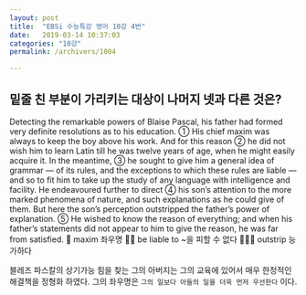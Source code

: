 ```yaml
---
layout: post
title:  "EBSi 수능특강 영어 10강 4번"
date:   2019-03-14 10:37:03
categories: "10강"
permalink: /archivers/1004

---
```

## 밑줄 친 부분이 가리키는 대상이 나머지 넷과 다른 것은? 

Detecting the remarkable powers of Blaise Pascal, his father had formed very definite resolutions as to his education. ① His chief maxim was always to keep the boy above his work. And for this reason ② he did not wish him to learn Latin till he was twelve years of age, when he might easily acquire it. In the meantime, ③ he sought to give him a general idea of grammar — of its rules, and the exceptions to which these rules are liable — and so to fit him to take up the study of any language with intelligence and facility. He endeavoured further to direct ④ his son’s attention to the more marked phenomena of nature, and such explanations as he could give of them. But here the son’s perception outstripped the father’s power of explanation. ⑤ He wished to know the reason of everything; and when his father’s statements did not appear to him to give the reason, he was far from satisfied. 
 maxim 좌우명    be liable to ~을 피할 수 없다    outstrip 능가하다 

<!--more-->

블레즈 파스칼의 상기가능 힘을 찾는 그의 아버지는 그의 교육에 있어서 매우 한정적인 해결책을 정형화 하였다. 그의 좌우명은 `그의 일보다 아들의 일을 더욱 먼저 우선한다` 이다. 